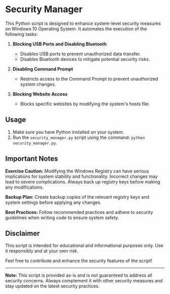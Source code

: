 # Security Manager

This Python script is designed to enhance system-level security measures on Windows 10 Operating System. It automates the execution of the following tasks:

1. **Blocking USB Ports and Disabling Bluetooth**
   - Disables USB ports to prevent unauthorized data transfer.
   - Disables Bluetooth devices to mitigate potential security risks.

2. **Disabling Command Prompt**
   - Restricts access to the Command Prompt to prevent unauthorized system changes.

3. **Blocking Website Access**
   - Blocks specific websites by modifying the system's hosts file.

## Usage

1. Make sure you have Python installed on your system.
2. Run the `security_manager.py` script using the command: `python security_manager.py`.

## Important Notes

**Exercise Caution:** Modifying the Windows Registry can have serious implications for system stability and functionality. Incorrect changes may lead to severe complications. Always back up registry keys before making any modifications.

**Backup Plan:** Create backup copies of the relevant registry keys and system settings before applying any changes.

**Best Practices:** Follow recommended practices and adhere to security guidelines when writing code to ensure system safety.

## Disclaimer

This script is intended for educational and informational purposes only. Use it responsibly and at your own risk.

Feel free to contribute and enhance the security features of the script!

---

**Note:** This script is provided as-is and is not guaranteed to address all security concerns. Always complement it with other security measures and stay updated on the latest security practices.

